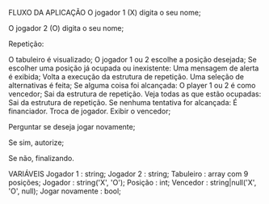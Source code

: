 FLUXO DA APLICAÇÃO
O jogador 1 (X) digita o seu nome;

O jogador 2 (O) digita o seu nome;

Repetição:

O tabuleiro é visualizado;
O jogador 1 ou 2 escolhe a posição desejada;
Se escolher uma posição já ocupada ou inexistente:
Uma mensagem de alerta é exibida;
Volta a execução da estrutura de repetição.
Uma seleção de alternativas é feita;
Se alguma coisa foi alcançada:
O player 1 ou 2 é como vencedor;
Sai da estrutura de repetição.
Veja todas as que estão ocupadas:
Sai da estrutura de repetição.
Se nenhuma tentativa for alcançada:
É financiador.
Troca de jogador.
Exibir o vencedor;

Perguntar se deseja jogar novamente;

Se sim, autorize;

Se não, finalizando.

VARIÁVEIS
Jogador 1 : string;
Jogador 2 : string;
Tabuleiro : array<string> com 9 posições;
Jogador : string('X', 'O');
Posição : int;
Vencedor : string|null('X', 'O', null);
Jogar novamente : bool;
